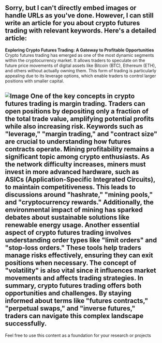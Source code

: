 Sorry, but I can't directly embed images or handle URLs as you've done. However, I can still write an article for you about crypto futures trading with relevant keywords. Here's a detailed article:
---
**Exploring Crypto Futures Trading: A Gateway to Profitable Opportunities**
Crypto futures trading has emerged as one of the most dynamic segments within the cryptocurrency market. It allows traders to speculate on the future price movements of digital assets like Bitcoin (BTC), Ethereum (ETH), and others without actually owning them. This form of trading is particularly appealing due to its leverage options, which enable traders to control larger positions with smaller capital.

![Image](https://github.com/user-attachments/assets/4a25d116-2220-4385-b08e-f287af8fcbc4)
One of the key concepts in crypto futures trading is margin trading. Traders can open positions by depositing only a fraction of the total trade value, amplifying potential profits while also increasing risk. Keywords such as "leverage," "margin trading," and "contract size" are crucial to understanding how futures contracts operate.
Mining profitability remains a significant topic among crypto enthusiasts. As the network difficulty increases, miners must invest in more advanced hardware, such as ASICs (Application-Specific Integrated Circuits), to maintain competitiveness. This leads to discussions around "hashrate," "mining pools," and "cryptocurrency rewards." Additionally, the environmental impact of mining has sparked debates about sustainable solutions like renewable energy usage.
Another essential aspect of crypto futures trading involves understanding order types like "limit orders" and "stop-loss orders." These tools help traders manage risks effectively, ensuring they can exit positions when necessary. The concept of "volatility" is also vital since it influences market movements and affects trading strategies.
In summary, crypto futures trading offers both opportunities and challenges. By staying informed about terms like "futures contracts," "perpetual swaps," and "inverse futures," traders can navigate this complex landscape successfully.
---
Feel free to use this content as a foundation for your research or projects
